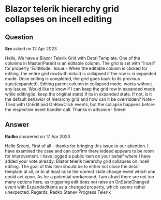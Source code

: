 # Blazor telerik hierarchy grid collapses on incell editing

## Question

**Sre** asked on 12 Apr 2023

Hello, We have a Blazor Telerik Grid with DetailTemplate. One of the columns in Master/Parent is an editable column. The grid is set with "Incell" for property 'EditMode'. Issue:- When the editable column is clicked for editing, the entire grid row(with detail) is collapsed if the row is in expanded mode. Once editing is completed, the grid goes back to its previous state(expanded). Editing parent column in collapsed mode, works without any issues. Would like to know if I can keep the grid row in expanded mode while editing(ie. keep the original state) if its in expanded state. If not, is it the default behavior of hierarchy grid and how can it be overridden? Note - Tried with OnEdit and OnRowClick events, but the collapse happens before the respective event handler call. Thanks in advance ! Sreeni

## Answer

**Radko** answered on 17 Apr 2023

Hello Sreeni, First of all - thanks for bringing this issue to our attention. I have examined the case and can confirm there indeed appears to be room for improvement. I have logged a public item on your behalf where I have added your vote already: Blazor telerik hierarchy grid collapses on incell editing. The goal of this item should be to either not close the detail template at all, or to at least raise the correct state change event which one could act upon. As for a potential workaround, I am afraid there are not too many options here, as triggering edit does not raise an OnStateChanged event with ExpandedItems as a changed property, which seems rather unexpected. Regards, Radko Stanev Progress Telerik
